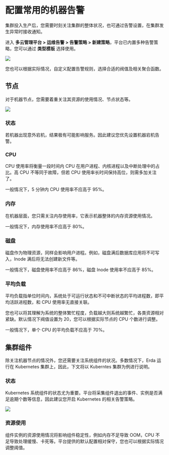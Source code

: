 # 配置常用的机器告警

集群投入生产后，您需要时刻关注集群的整体状况，也可通过告警设置，在集群发生异常时接收通知。

进入 **多云管理平台 > 运维告警 > 告警策略 > 新建策略**，平台已内置多种告警策略，您可以通过 **类型模板** 选择使用。

![](https://terminus-paas.oss-cn-hangzhou.aliyuncs.com/paas-doc/2021/08/19/ea824535-1489-48cd-a6e9-e7fa72237132.png)

您也可以根据实际情况，自定义配置告警规则，选择合适的阀值及相关聚合函数。

## 节点

对于机器节点，您需要着重关注其资源的使用情况、节点状态等。

![](https://terminus-paas.oss-cn-hangzhou.aliyuncs.com/paas-doc/2021/08/19/37f14c9a-c2ae-4f9a-a6be-d987f542bdf2.png)

### 状态

若机器出现意外宕机，结果极有可能影响服务。因此建议您优先设置机器宕机告警。

### CPU

CPU 使用率将衡量一段时间内 CPU 在用户进程、内核进程以及中断处理中的占比。高 CPU 不等同于故障，但若 CPU 使用率长时间保持高位，则需多加关注了。

一般情况下，5 分钟内 CPU 使用率不应高于 95%。

### 内存

在机器层面，您只需关注内存使用率，它表示机器整体的内存资源使用情况。

一般情况下，内存使用率不应高于 80%。

### 磁盘

磁盘作为物理资源，同样会影响用户进程。例如，磁盘满后数据库应用将不可写入，Inode 满后将无法创建新文件等。

一般情况下，磁盘使用率不应高于 86%，磁盘 Inode 使用率不应高于 85%。

### 平均负载

平均负载指单位时间内，系统处于可运行状态和不可中断状态的平均进程数，即平均活跃进程数，和 CPU 使用率无直接关联。

您也可以将其理解为系统的整体繁忙程度，负载越大则系统越繁忙，各类资源相对紧缺。默认情况下阀值设置为 20，您可以根据实际节点的 CPU 个数进行调整。

一般情况下，单个 CPU 的平均负载不应高于 70%。

## 集群组件

除关注机器节点的情况外，您还需要关注系统组件的状况。多数情况下，Erda 运行在 Kubernetes 集群上，因此，下文将以 Kuberntes 集群为例进行说明。

### 状态

Kubernetes 系统组件的状态尤为重要。平台将采集组件退出的事件、实例是否满足逾期个数等信息，因此建议您开启 Kubernetes 的相关告警策略。

![](https://terminus-paas.oss-cn-hangzhou.aliyuncs.com/paas-doc/2021/08/19/23aa6c54-5e9b-4836-88c9-9201ec582718.png)

### 资源使用

组件实例的资源使用情况将影响组件稳定性，例如内存不足导致 OOM，CPU 不足导致处理缓慢、卡死等。平台提供的默认配置相对保守，您也可以根据实际情况调整阈值。
